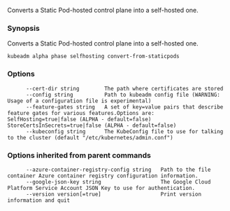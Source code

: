 
Converts a Static Pod-hosted control plane into a self-hosted one.

### Synopsis


Converts a Static Pod-hosted control plane into a self-hosted one.

```
kubeadm alpha phase selfhosting convert-from-staticpods
```

### Options

```
      --cert-dir string        The path where certificates are stored
      --config string          Path to kubeadm config file (WARNING: Usage of a configuration file is experimental)
      --feature-gates string   A set of key=value pairs that describe feature gates for various features.Options are:
SelfHosting=true|false (ALPHA - default=false)
StoreCertsInSecrets=true|false (ALPHA - default=false)
      --kubeconfig string      The KubeConfig file to use for talking to the cluster (default "/etc/kubernetes/admin.conf")
```

### Options inherited from parent commands

```
      --azure-container-registry-config string   Path to the file container Azure container registry configuration information.
      --google-json-key string                   The Google Cloud Platform Service Account JSON Key to use for authentication.
      --version version[=true]                   Print version information and quit
```
